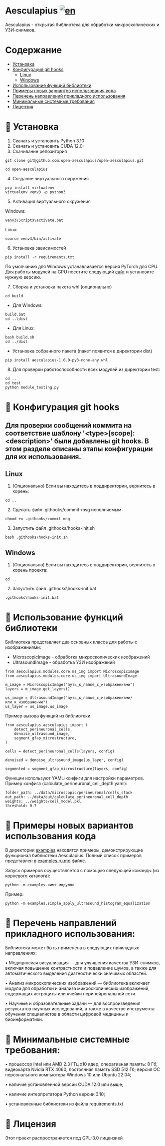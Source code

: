 # Aesculapius [![en](https://img.shields.io/badge/en-ru-green.svg)](README.md)

Aesculapius - открытая библиотека для обработки микроскопических и УЗИ-снимков.

# Содержание
- [Установка](#installation)
- [Конфигурация git hooks](#git-hooks)
    - [Linux](#hooks-unix)
    - [Windows](#hooks-windows)
- [Использование функций библиотеки](#how-to-use)
- [Примеры новых вариантов использования кода](#examples)
- [Перечень направлений прикладного использования](#list)
- [Минимальные системные требования](#requirements)
- [Лицензия](#license)
# <a name="installation">📝 Установка</a>
1) Скачать и установить Python 3.10
2) Скачать и установить CUDA 12.0+
3) Скачивание репозитория
```shellscript
git clone git@github.com:open-aesculapius/open-aesculapius.git

cd open-aesculapius
```
4) Создание виртуального окружения
```shellscript
pip install virtualenv
virtualenv venv3 -p python3
```
5) Активация виртуального окружения

Windows:
```shellscript
venv3\Scripts\activate.bat
```
Linux:
```shellscript
source venv3/bin/activate
```
6) Установка зависимостей
```shellscript
pip install -r requirements.txt
```

По умолчанию для Windows устанавливается версия PyTorch для CPU. Для работы модулей 
на GPU посетите следующий [сайт](https://pytorch.org/get-started/previous-versions/) и установите нужную версию.

7) Сборка и установка пакета whl (опционально)

```shellscript
cd build 
```

- Для Windows: 
```shellscript
build.bat
cd ..\dist
```
- Для Linux:
```shellscript
bash build.sh
cd ../dist
```

- Установка собранного пакета (пакет появится в директории dist)
```shellscript
pip install aesculapius-1.0.0-py3-none-any.whl
```

8) Для проверки работоспособности всех модулей из директории test:
```shellscript 
cd ..
cd test
python module_testing.py
```

# <a name="git-hooks">📝 Конфигурация git hooks</a>
## Для проверки сообщений коммита на соответствие шаблону '\<type>[scope]: \<description>' были добавлены git hooks. В этом разделе описаны этапы конфигурации для их использования.
## <a name="hooks-unix">Linux</a>
1. (Опционально) Если вы находитесь в поддиректории, вернитесь в корень:
```shellscript
cd ..
```
2. Сделать файл .githooks/commit-msg исполняемым
```shellscript
chmod +x .githooks/commit-msg
```
3. Запустить файл .githooks/hooks-init.sh
```shellscript
bash .githooks/hooks-init.sh
```

## <a name="hooks-windows">Windows</a>
1. (Опционально) Если вы находитесь в поддиректории, вернитесь в корень проекта:
```shellscript
cd ..
```
2. Запустить файл .githooks\hooks-init.bat
```shellscript
.githooks\hooks-init.bat
```
# <a name="how-to-use">📝 Использование функций библиотеки</a>
Библиотека представляет два основных класса для работы с изображениями: 
- MicroscopicImage - обработка микроскопических изображений 
- UltrasoundImage - обработка УЗИ изображений 

```shellscript
from aesculapius.modules.core.ms_img import MicroscopicImage
from aesculapius.modules.core.us_img import UltrasoundImage

m_image = MicroscopicImage("путь_к_папке_с_изображениями")
layers = m_image.get_layers()

us_image = UltrasoundImage("путь_к_папке_с_изображениями/или_к_изображению")
us_layer = us_image.us_image
```
Пример вызова функций из библиотеки: 

```shellscript
from aesculapius.aesculapius import (
    detect_perineuronal_cells,
    denoise_ultrasound_image,
    segment_gfap_microstructure,
)

cells = detect_perineuronal_cells(layers, config)

denoised = denoise_ultrasound_image(us_layer, config)

segmented = segment_gfap_microstructure(layers, config)
```

Функции используют YAML-конфиги для настройки параметров.
Пример конфига (calculate_perineuronal_cell_depth.yaml):

```shellscript
folder_path: ../data/microscopic/perineuronal/cells_stack
out_path: ../data/out/calculate_perineuronal_cell_depth
weights: ../weights/cell_model.pkl
threshold: 0.7
```

# <a name="examples">📝 Примеры новых вариантов использования кода</a>
В директории [examples](examples) находятся примеры, демонстрирующие функционал библиотеки Aesculapius. Полный список примеров представлен в [examples.ru.md](examples/examples.ru.md) файле.

Запуск примеров осуществляется с помощью следующей команды (из корневого каталога): 

```shellscript
python -m examples.<имя_модуля>
```
Пример: 
```shellscript
python -m examples.simple_apply_ultrasound_histogram_equalization 
```

# <a name="list">📝 Перечень направлений прикладного использования: </a>

Библиотека может быть применена в следующих прикладных направлениях:

• Медицинская визуализация — для улучшения качества УЗИ-снимков, включая повышение контрастности и подавление шумов, а также для автоматического выделения диагностически значимых областей.

• Анализ микроскопических изображений — библиотека включает модули для обработки и анализа микроскопических изображений, содержащих астроциты или ячейки перинейрональной сети.

• Научные и образовательные задачи — для воспроизведения результатов научных исследований, а также в качестве инструмента обучения специалистов в области цифровой медицины и биоинформатики.


# <a name="requirements">📝 Минимальные системные требования: </a>

• процессор Intel или AMD 2.3 ГГц x10 ядер; оперативная память: 8 Гб; видеокарта Nvidia RTX 4060; постоянная память SSD 512 Гб; версия ОС персонального компьютера Windows 10 или Ubuntu 22.04;

• наличие установленной версии CUDA 12.0 или выше;

• наличие интерпретатора Python версии 3.10;

• установленные библиотеки из файла requirements.txt.


# <a name="license">📝 Лицензия</a>
Этот проект распространяется под GPL-3.0 лицензией